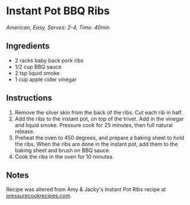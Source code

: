 # Instant Pot BBQ Ribs
_American, Easy, Serves: 2-4, Time: 40min_

## Ingredients
- 2 racks baby back pork ribs
- 1/2 cup BBQ sauce
- 2 tsp liquid smoke
- 1 cup apple cider vinegar

## Instructions
1. Remove the silver skin from the back of the ribs. Cut each rib in half.
2. Add the ribs to the instant pot, on top of the trivet. Add in the vinegar
   and liquid smoke. Pressure cook for 25 minutes, then full natural release.
3. Preheat the oven to 450 degrees, and prepare a baking sheet to hold the
   ribs. When the ribs are done in the instant pot, add them to the baking
   sheet and brush on BBQ sauce.
4. Cook the ribs in the oven for 10 minutes.

## Notes
Recipe was altered from Amy & Jacky's Instant Pot Ribs recipe at
[pressurecookrecipes.com](pressurecookrecipes.com).
